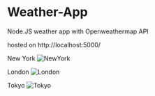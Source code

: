 # Weather-App
Node.JS weather app with Openweathermap API

hosted on http://localhost:5000/

New York
![NewYork](https://user-images.githubusercontent.com/58184997/151388784-22f14752-cf3e-487e-8f3d-1483b9c46de5.png)


London
![London](https://user-images.githubusercontent.com/58184997/151388809-01b0e5e3-c318-4e59-9807-02819bc7a920.png)


Tokyo
![Tokyo](https://user-images.githubusercontent.com/58184997/151388815-35f8e33a-af1e-4966-8035-6ff6a0d0ccc3.png)
